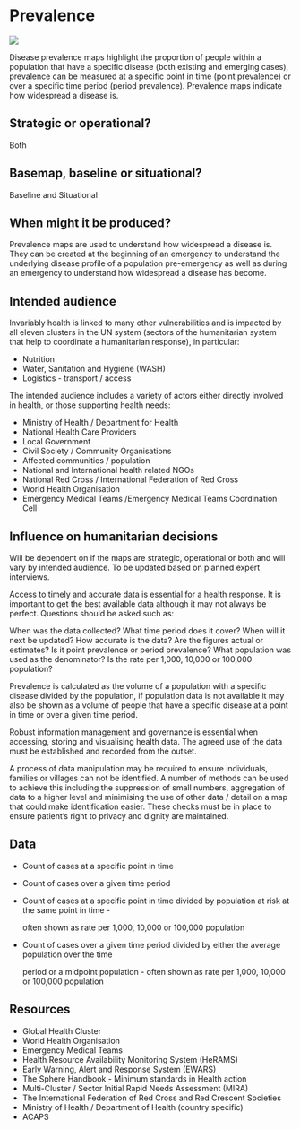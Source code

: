 # Prevalence

![](../../.gitbook/assets/health_prevalence.jpg)

Disease prevalence maps highlight the proportion of people within a population that have a specific disease \(both existing and emerging cases\), prevalence can be measured at a specific point in time \(point prevalence\) or over a specific time period \(period prevalence\). Prevalence maps indicate how widespread a disease is.

## Strategic or operational? 

Both

## Basemap, baseline or situational? 

Baseline and Situational

## When might it be produced? 

Prevalence maps are used to understand how widespread a disease is. They can be created at the beginning of an emergency to understand the underlying disease profile of a population pre-emergency as well as during an emergency to understand how widespread a disease has become.

## Intended audience 

Invariably health is linked to many other vulnerabilities and is impacted by all eleven clusters in the UN system \(sectors of the humanitarian system that help to coordinate a humanitarian response\), in particular:

* Nutrition
* Water, Sanitation and Hygiene \(WASH\)
* Logistics - transport / access

The intended audience includes a variety of actors either directly involved in health, or those supporting health needs:

* Ministry of Health / Department for Health
* National Health Care Providers
* Local Government
* Civil Society / Community Organisations
* Affected communities / population
* National and International health related NGOs
* National Red Cross / International Federation of Red Cross
* World Health Organisation
* Emergency Medical Teams /Emergency Medical Teams Coordination Cell

## Influence on humanitarian decisions 

Will be dependent on if the maps are strategic, operational or both and will vary by intended audience. To be updated based on planned expert interviews.

Access to timely and accurate data is essential for a health response. It is important to get the best available data although it may not always be perfect. Questions should be asked such as:

When was the data collected? What time period does it cover? When will it next be updated? How accurate is the data? Are the figures actual or estimates? Is it point prevalence or period prevalence? What population was used as the denominator? Is the rate per 1,000, 10,000 or 100,000 population?

Prevalence is calculated as the volume of a population with a specific disease divided by the population, if population data is not available it may also be shown as a volume of people that have a specific disease at a point in time or over a given time period.

Robust information management and governance is essential when accessing, storing and visualising health data. The agreed use of the data must be established and recorded from the outset.

A process of data manipulation may be required to ensure individuals, families or villages can not be identified. A number of methods can be used to achieve this including the suppression of small numbers, aggregation of data to a higher level and minimising the use of other data / detail on a map that could make identification easier. These checks must be in place to ensure patient’s right to privacy and dignity are maintained.

## Data

* Count of cases at a specific point in time
* Count of cases over a given time period
* Count of cases at a specific point in time divided by population at risk at the same point in time -

  often shown as rate per 1,000, 10,000 or 100,000 population

* Count of cases over a given time period divided by either the average population over the time

  period or a midpoint population - often shown as rate per 1,000, 10,000 or 100,000 population

## Resources

* Global Health Cluster
* World Health Organisation
* Emergency Medical Teams
* Health Resource Availability Monitoring System \(HeRAMS\)
* Early Warning, Alert and Response System \(EWARS\)
* The Sphere Handbook - Minimum standards in Health action
* Multi-Cluster / Sector Initial Rapid Needs Assessment \(MIRA\)
* The International Federation of Red Cross and Red Crescent Societies
* Ministry of Health / Department of Health \(country specific\)
* ACAPS

